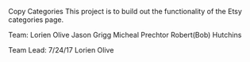 Copy Categories
This project is to build out the functionality of the Etsy categories page.

Team:
Lorien Olive
Jason Grigg
Micheal Prechtor
Robert(Bob) Hutchins

Team Lead:
7/24/17 Lorien Olive
